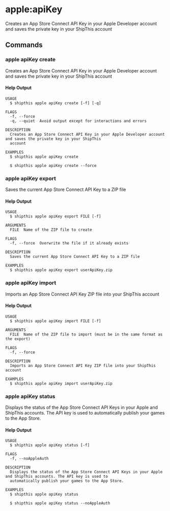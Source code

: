 # apple:apiKey

Creates an App Store Connect API Key in your Apple Developer account and saves the private key in your ShipThis account


## Commands


### apple apiKey create

Creates an App Store Connect API Key in your Apple Developer account and saves the private key in your ShipThis account

#### Help Output

```
USAGE
  $ shipthis apple apiKey create [-f] [-q]

FLAGS
  -f, --force
  -q, --quiet  Avoid output except for interactions and errors

DESCRIPTION
  Creates an App Store Connect API Key in your Apple Developer account and saves the private key in your ShipThis
  account

EXAMPLES
  $ shipthis apple apiKey create

  $ shipthis apple apiKey create --force
```

### apple apiKey export

Saves the current App Store Connect API Key to a ZIP file

#### Help Output

```
USAGE
  $ shipthis apple apiKey export FILE [-f]

ARGUMENTS
  FILE  Name of the ZIP file to create

FLAGS
  -f, --force  Overwrite the file if it already exists

DESCRIPTION
  Saves the current App Store Connect API Key to a ZIP file

EXAMPLES
  $ shipthis apple apiKey export userApiKey.zip
```

### apple apiKey import

Imports an App Store Connect API Key ZIP file into your ShipThis account

#### Help Output

```
USAGE
  $ shipthis apple apiKey import FILE [-f]

ARGUMENTS
  FILE  Name of the ZIP file to import (must be in the same format as the export)

FLAGS
  -f, --force

DESCRIPTION
  Imports an App Store Connect API Key ZIP file into your ShipThis account

EXAMPLES
  $ shipthis apple apiKey import userApiKey.zip
```

### apple apiKey status

Displays the status of the App Store Connect API Keys in your Apple and ShipThis accounts. The API key is used to automatically publish your games to the App Store.

#### Help Output

```
USAGE
  $ shipthis apple apiKey status [-f]

FLAGS
  -f, --noAppleAuth

DESCRIPTION
  Displays the status of the App Store Connect API Keys in your Apple and ShipThis accounts. The API key is used to
  automatically publish your games to the App Store.

EXAMPLES
  $ shipthis apple apiKey status

  $ shipthis apple apiKey status --noAppleAuth
```
